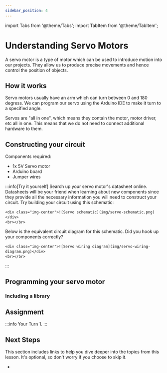 ```yaml
---
sidebar_position: 4
---
```


import Tabs from '@theme/Tabs';
import TabItem from '@theme/TabItem';

# Understanding Servo Motors

A servo motor is a type of motor which can be used to introduce motion into our projects. They allow us to produce precise movements and hence control the position of objects.

## How it works

Servo motors usually have an arm which can turn between 0 and 180 degress. We can program our servo using the Arduino IDE to make it turn to a specified angle. 

Servos are "all in one", which means they contain the motor, motor driver, etc all in one. This means that we do not need to connect additional hardware to them.

## Constructing your circuit

Components required:
- 1x 5V Servo motor
- Arduino board
- Jumper wires

:::info[Try it yourself]
<Tabs>
  <TabItem value="problem" label="Problem">
    Search up your servo motor's datasheet online. Datasheets will be your friend when learning about new components since they provide all the necessary information you will need to construct your circuit. Try building your circuit using this schematic:
    
    <div class="img-center">![Servo schematic](img/servo-schematic.png)</div>
    <br></br>
  </TabItem>
  <TabItem value="solution" label="Solution">
    Below is the equivalent circuit diagram for this schematic. Did you hook up your components correctly?

    <div class="img-center">![Servo wiring diagram](img/servo-wiring-diagram.png)</div>
    <br></br>
  </TabItem>
</Tabs>
:::

## Programming your servo motor

### Including a library

## Assignment 

:::info Your Turn
1. 
:::

## Next Steps

This section includes links to help you dive deeper into the topics from this lesson. It's optional, so don't worry if you choose to skip it.

- 